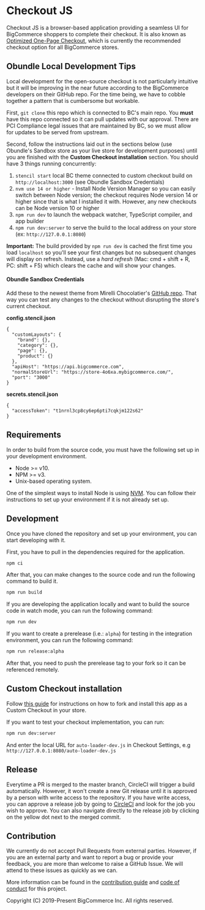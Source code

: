 # Checkout JS

Checkout JS is a browser-based application providing a seamless UI for BigCommerce shoppers to complete their checkout. It is also known as [Optimized One-Page Checkout](https://support.bigcommerce.com/s/article/Optimized-Single-Page-Checkout), which is currently the recommended checkout option for all BigCommerce stores.

## Obundle Local Development Tips

Local development for the open-source checkout is not particularly intuitive but it will be improving in the near future according to the BigCommerce developers on their GitHub repo. For the time being, we have to cobble together a pattern that is cumbersome but workable.

First, `git clone` this repo which is connected to BC's main repo. You **must** have this repo connected so it can pull updates with our approval. There are PCI Compliance legal issues that are maintained by BC, so we must allow for updates to be served from upstream.

Second, follow the instructions laid out in the sections below (use Obundle's Sandbox store as your live store for development purposes) until you are finished with the **Custom Checkout installation** section. You should have 3 things running concurrently:
1. `stencil start` local BC theme connected to custom checkout build on `http://localhost:3000` (see Obundle Sandbox Credentials)
2. `nvm use 14 or higher` - Install Node Version Manager so you can easily switch between Node version; the checkout requires Node version 14 or higher since that is what I installed it with. However, any new checkouts can be Node version 10 or higher
3. `npm run dev` to launch the webpack watcher, TypeScript compiler, and app builder
4. `npm run dev:server` to serve the build to the local address on your store (ex: `http://127.0.0.1:8080`)

**Important:** The build provided by `npm run dev` is cached the first time you load `localhost` so you'll see your first changes but no subsequent changes will display on refresh. Instead, use a *hard refresh* (Mac: cmd + shift + R, PC: shift + F5) which clears the cache and will show your changes.

#### Obundle Sandbox Credentials

Add these to the newest theme from Mirelli Chocolatier's [GitHub repo](https://github.com/oBundle/ob-mirelli-chocolatier). That way you can test any changes to the checkout without disrupting the store's current checkout.

**config.stencil.json**
```
{
  "customLayouts": {
    "brand": {},
    "category": {},
    "page": {},
    "product": {}
  },
  "apiHost": "https://api.bigcommerce.com",
  "normalStoreUrl": "https://store-4o6xa.mybigcommerce.com/",
  "port": "3000"
}
```

**secrets.stencil.json**
```
{
  "accessToken": "t1nrnl3cp8cy6ep6pti7cqkjm122s62"
}
```

## Requirements

In order to build from the source code, you must have the following set up in your development environment.

* Node >= v10.
* NPM >= v3.
* Unix-based operating system.

One of the simplest ways to install Node is using [NVM](https://github.com/nvm-sh/nvm#installation-and-update). You can follow their instructions to set up your environment if it is not already set up.

## Development

Once you have cloned the repository and set up your environment, you can start developing with it.

First, you have to pull in the dependencies required for the application.

```sh
npm ci
```

After that, you can make changes to the source code and run the following command to build it.

```sh
npm run build
```

If you are developing the application locally and want to build the source code in watch mode, you can run the following command:

```sh
npm run dev
```

If you want to create a prerelease (i.e.: `alpha`) for testing in the integration environment, you can run the following command:

```sh
npm run release:alpha
```

After that, you need to push the prerelease tag to your fork so it can be referenced remotely.

## Custom Checkout installation

Follow [this guide](https://developer.bigcommerce.com/stencil-docs/customizing-checkout/installing-custom-checkouts) for instructions on how to fork and install this app as a Custom Checkout in your store.

If you want to test your checkout implementation, you can run:
```sh
npm run dev:server
```

And enter the local URL for `auto-loader-dev.js` in Checkout Settings, e.g `http://127.0.0.1:8080/auto-loader-dev.js`

## Release

Everytime a PR is merged to the master branch, CircleCI will trigger a build automatically. However, it won't create a new Git release until it is approved by a person with write access to the repository. If you have write access, you can approve a release job by going to [CircleCI](https://circleci.com/gh/bigcommerce/workflows/checkout-js/tree/master) and look for the job you wish to approve. You can also navigate directly to the release job by clicking on the yellow dot next to the merged commit.


## Contribution

We currently do not accept Pull Requests from external parties. However, if you are an external party and want to report a bug or provide your feedback, you are more than welcome to raise a GitHub Issue. We will attend to these issues as quickly as we can.

More information can be found in the [contribution guide](CONTRIBUTING.md) and [code of conduct](CODE_OF_CONDUCT.md) for this project.


Copyright (C) 2019-Present BigCommerce Inc. All rights reserved.
